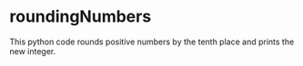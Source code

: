 roundingNumbers
===============

This python code rounds positive numbers by the tenth place and prints the new integer.
